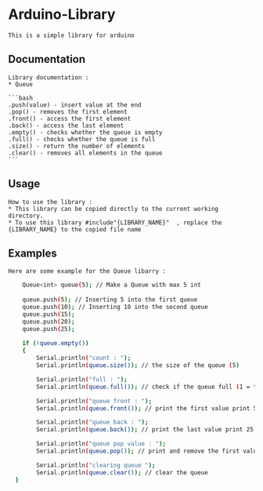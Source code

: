 # Arduino-Library
    This is a simple library for arduino
    
## Documentation

    Library documentation : 
    * Queue

    ```bash
    .push(value) - insert value at the end 
    .pop() - removes the first element
    .front() - access the first element
    .back() - access the last element
    .empty() - checks whether the queue is empty
    .full() - checks whether the queue is full
    .size() - return the number of elements
    .clear() - removes all elements in the queue
    ```
    
## Usage
    How to use the library :
    * This library can be copied directly to the current working directory.
    * To use this library #include"{LIBRARY_NAME}"  , replace the {LIBRARY_NAME} to the copied file name

## Examples
    Here are some example for the Queue libarry :

```bash
    Queue<int> queue(5); // Make a Queue with max 5 int
    
    queue.push(5); // Inserting 5 into the first queue
    queue.push(10); // Inserting 10 into the second queue
    queue.push(15);
    queue.push(20);
    queue.push(25);
    
    if (!queue.empty()) 
    {
        Serial.println("count : ");
        Serial.println(queue.size()); // the size of the queue (5)

        Serial.println("full : ");
        Serial.println(queue.full()); // check if the queue full (1 = true)

        Serial.println("queue front : ");
        Serial.println(queue.front()); // print the first value print 5

        Serial.println("queue back : ");
        Serial.println(queue.back()); // print the last value print 25

        Serial.println("queue pop value : ");
        Serial.println(queue.pop()); // print and remove the first value from the queue (5)

        Serial.println("clearing queue ");
        Serial.println(queue.clear()); // clear the queue
  }
```

